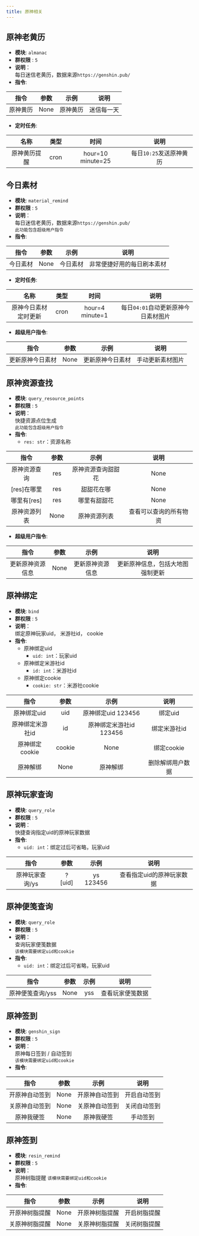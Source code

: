 ```yaml
---
title: 原神相关
---
```



原神老黄历
---

* __模块__: `almanac`
* __群权限__ : `5`  
* __说明__：  
每日迷信老黄历，数据来源`https://genshin.pub/`
* __指令__:

|       指令        |      参数     |    示例     |   说明       |
|:-----------------:|:-----------:|:-----------:|:-----------:|
|原神黄历           |   None        |   原神黄历   | 迷信每一天

* __定时任务__:

|       名称        |       类型        |      时间    |     说明      |
|:-----------------:|:-----------------:|:-----------:|:-----------:|
|原神黄历提醒         | cron            |   hour=10 minute=25|  每日`10:25`发送原神黄历

今日素材
---

* __模块__: `material_remind`
* __群权限__ : `5`  
* __说明__：  
每日迷信老黄历，数据来源`https://genshin.pub/`  
`此功能包含超级用户指令`
* __指令__:

|       指令        |      参数     |    示例     |   说明       |
|:-----------------:|:-----------:|:-----------:|:-----------:|
|今日素材           |   None        |   今日素材   | 非常便捷好用的每日刷本素材

* __定时任务__:

|       名称        |       类型        |      时间    |     说明      |
|:-----------------:|:-----------------:|:-----------:|:-----------:|
|原神今日素材定时更新   |   cron        |   hour=4 minute=1| 每日`04:01`自动更新原神今日素材图片

* __超级用户指令__:

|       指令        |      参数     |    示例     |   说明       |
|:-----------------:|:-----------:|:-----------:|:-----------:|
|更新原神今日素材           |   None        |   更新原神今日素材   | 手动更新素材图片

原神资源查找
---

* __模块__: `query_resource_points`
* __群权限__ : `5`  
* __说明__：  
快捷资源点位生成  
`此功能包含超级用户指令`
* __指令__:
  * `res: str`：资源名称

|       指令        |      参数     |    示例     |   说明       |
|:-----------------:|:-----------:|:-----------:|:-----------:|
|原神资源查询       |   res    |   原神资源查询甜甜花  |   None
|[res]在哪里        |   res     |   甜甜花在哪      | None
|哪里有[res]        |   res     | 哪里有甜甜花      | None
|原神资源列表       |   None    |   原神资源列表    |   查看可以查询的所有物资

* __超级用户指令__:

|       指令        |      参数     |    示例     |   说明       |
|:-----------------:|:-----------:|:-----------:|:-----------:|
|更新原神资源信息     | None        |   更新原神资源信息 | 更新原神信息，包括大地图强制更新

原神绑定
---

* __模块__: `bind`
* __群权限__ : `5`  
* __说明__：  
绑定原神玩家uid， 米游社id， cookie
* __指令__:
  * 原神绑定uid
    * `uid: int`：玩家uid
  * 原神绑定米游社id
    * `id: int`：米游社id
  * 原神绑定cookie
    * `cookie: str`：米游社cookie

|       指令        |      参数     |    示例     |   说明       |
|:-----------------:|:-----------:|:-----------:|:-----------:|
|原神绑定uid        |   uid       |   原神绑定uid 123456  | 绑定uid
|原神绑定米游社id       |   id        |   原神绑定米游社id 123456 | 绑定米游社id
|原神绑定cookie       |   cookie    |     None        | 绑定cookie
|原神解绑           |   None      |   原神解绑      |   删除解绑用户数据

原神玩家查询
---

* __模块__: `query_role`
* __群权限__ : `5`  
* __说明__：  
快捷查询指定uid的原神玩家数据
* __指令__:
  * `uid: int`：绑定过后可省略，玩家uid

|       指令        |      参数     |    示例     |   说明       |
|:-----------------:|:-----------:|:-----------:|:-----------:|
|原神玩家查询/ys    |   ?[uid]      |   ys 123456 |   查看指定uid的原神玩家数据

原神便笺查询
---

* __模块__: `query_role`
* __群权限__ : `5`  
* __说明__：  
查询玩家便笺数据  
`该模块需要绑定uid和cookie`
* __指令__:
  * `uid: int`：绑定过后可省略，玩家uid

|       指令        |      参数     |    示例     |   说明       |
|:-----------------:|:-----------:|:-----------:|:-----------:|
|原神便笺查询/yss    |   None      |   yss |   查看玩家便笺数据

原神签到
---

* __模块__: `genshin_sign`
* __群权限__ : `5`  
* __说明__：  
原神每日签到 / 自动签到  
`该模块需要绑定uid和cookie`
* __指令__:

|       指令        |      参数     |    示例     |   说明       |
|:-----------------:|:-----------:|:-----------:|:-----------:|
|开原神自动签到    |   None      |   开原神自动签到 |   开启自动签到
|关原神自动签到    |   None      |   关原神自动签到 |   关闭自动签到
|原神我硬签         |   None       |   原神我硬签 |   手动签到

原神签到
---

* __模块__: `resin_remind`
* __群权限__ : `5`  
* __说明__：  
原神树脂提醒
`该模块需要绑定uid和cookie`
* __指令__:

|       指令        |      参数     |    示例     |   说明       |
|:-----------------:|:-----------:|:-----------:|:-----------:|
|开原神树脂提醒    |   None      |   开原神树脂提醒 |   开启树脂提醒
|关原神树脂提醒    |   None      |   关原神树脂提醒 |   关闭树脂提醒
